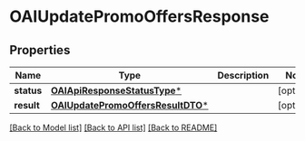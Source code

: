 # OAIUpdatePromoOffersResponse

## Properties
Name | Type | Description | Notes
------------ | ------------- | ------------- | -------------
**status** | [**OAIApiResponseStatusType***](OAIApiResponseStatusType.md) |  | [optional] 
**result** | [**OAIUpdatePromoOffersResultDTO***](OAIUpdatePromoOffersResultDTO.md) |  | [optional] 

[[Back to Model list]](../README.md#documentation-for-models) [[Back to API list]](../README.md#documentation-for-api-endpoints) [[Back to README]](../README.md)



